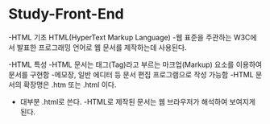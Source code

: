 # Study-Front-End


-HTML 기초 HTML(HyperText Markup Language)
-웹 표준을 주관하는 W3C에서 발표한 프로그래밍 언어로 웹 문서를 제작하는데 사용된다.

-HTML 특성
-HTML 문서는 태그(Tag)라고 부르는 마크업(Markup) 요소를 이용하여 문서를 구현함
-메모장, 일반 에디터 등 문서 편집 프로그램으로 작성 가능함
-HTML 문서의 확장명은 .htm 또는 .html 이다.
- 대부분 .html로 쓴다.
-HTML로 제작된 문서는 웹 브라우저가 해석하여 보여지게 된다.
